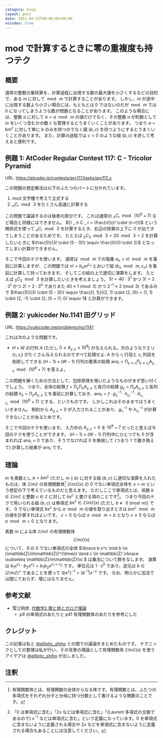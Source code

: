 ```yaml
---
category: blog
layout: post
date: 2021-04-23T00:00:00+09:00
noindex: true
---
```


# mod で計算するときに零の重複度も持つテク

## 概要

通常の整数の乗除算を、計算過程に出現する数の最大値を小さくするなどの目的で、ある $m$ に対して $\bmod~ m$ で計算することがあります。
しかし、$m$ が途中に出現する数より小さい場合には、もともとは $0$ ではないのだが $\bmod~ m$ では $0$ になってしまうような数が問題となることがあります。
このような場合には、整数 $a$ に対して $b = a ~\bmod~ m$ の値だけでなく、その整数 $a$ が約数として $m$ をいくつ含むかの数 $c$ も管理するとうまくいくことがあります。
つまり $a = b m^c$ に対して単に $b$ のみを持つのでなく組 $(b, c)$ を持つようにするとうまくいくことがあります。
また、計算の過程では $c \lt 0$ のような組 $(b, c)$ を許して考えると便利です。


## 例題 1: AtCoder Regular Contest 117: C - Tricolor Pyramid

URL: <https://atcoder.jp/contests/arc117/tasks/arc117_c>

この問題の想定解法は以下のふたつのパートに分かれています。

1.  mod 文字種で考えて立式する
2.  ${} _ n C _ r ~\bmod~ 3$ をたくさん高速に計算する

この問題で議論するのは後者の部分です。
これは通常の ${} _ n C _ r ~\bmod~ (10^9+7)$ など場合と同様にはできません。
${} _ n C _ r = \frac{n!}{r! \cdot (n-r)!}$ という関係式を使って ${} _ n C _ r ~\bmod~ 3$ を計算するとき、右辺の除算の上下に $0$ が出てきてしまうことがあるためです。
たとえば ${} _ 5 C _ 3 ~\bmod~ 3 = 20 ~\bmod~ 3 = 2$ を計算したいときに $\frac{5!}{3! \cdot (5 - 3)!} \equiv \frac{0}{0 \cdot 2}$ となってしまい計算ができません。

そこで今回のテクを使います。
通常は $\bmod~ m$ での階乗 $a_n = n! ~\bmod~ m$ を事前に計算しますが、この問題では $n! = b_n m^{c_n}$ とおいて組 $(b_n ~\bmod~ m, c_n)$ を事前に計算して持っておきます。
そしてこの組の上で適切に演算をします。
たとえば ${} _ 5 C _ 3  ~\bmod~ 3$ を計算したいときを考えましょう。
$5! = 40 \cdot 3^1$ かつ $3! = 2 \cdot 3^1$ かつ $2! = 2 \cdot 3^0$ でありまた $40 \equiv 1 \pmod{3}$ かつ $2^{-1} \equiv 2 \pmod{3}$ であるので $\frac{5!}{3! \cdot (5 - 3)!} \equiv \frac{(1, 1)}{(2, 1) \cdot (2, 0)} = (1, 1) \cdot (2, -1) \cdot (2, 0) = (1, 0) \equiv 1$ と計算ができます。

## 例題 2: yukicoder No.1141 田グリッド

URL: <https://yukicoder.me/problems/no/1141>

これは次のような問題です。

-   $H \times W$ の行列 $A$ (ただし $0 \le A _ {y, x} \le 10^9$) が与えられる。次のようなクエリ $(r_i, c_i)$ がたくさん与えられるのですべて処理せよ: $A$ から $r_i$ 行目と $c_i$ 列目を削除してできる $(H - 1) \times (W - 1)$ 行列の要素の総積 $\mathrm{ans} _ i = \prod _ {y \ne r_i} \prod _ {x \ne c_i} A _ {y, x} ~\bmod~ (10^9+7)$ を答えよ。

この問題を解くための方法として、包除原理を用いたようなものがまず思い付くでしょう。
つまり、全体の総積 $f = \prod _ y \prod _ x A _ {y, x}$ と各行の総積 $g_y = \prod _ x A _ {y, x}$ と各列の総積 $h_x = \prod _ y A _ {y, x}$ とを事前に計算しておき、$\mathrm{ans} _ i = f \cdot g _ {r_i} ^ {-1} \cdot h _ {c_i} ^ {-1} \cdot A _ {r_i, c_i} ~\bmod~ (10^9+7)$ とする、というものです。
しかしこれはそのままではうまくいきません。
制約から $A _ {y, x} = 0$ が入力されることがあり、$g _ {r_i} ^ {-1}$ や $h _ {c_i} ^ {-1}$ が計算できないことがあるためです。

そこで今回のテクを使います。
入力中の $A _ {y, x} = 0$ を $10^9 + 7$ だったと思えば今回のテクを使うことができます。
$(H - 1) \times (W - 1)$ 行列中にひとつでも $0$ が含まれれば $\mathrm{ans} _ i = 0$ であり、そうでなければ $0$ を無視して (つまり $1$ で置き換えて) 計算した結果が $\mathrm{ans} _ i$ です。


## 理論

$m$ を素数とし $a = b m^c$ (ただし $m \nmid b$) に対する組 $(b, c)$ に適切な演算を入れたものは、体 $\mathbb{Z}/m\mathbb{Z}$ の有理関数体[^rational-function] $\mathbb{Z}/m\mathbb{Z}(x)$ の $0$ でない単項式全体を $x = m$ という想定の下で考えているものだと思えます。
ただしここで単項式とは、係数 $b \in \mathbb{Z}/m\mathbb{Z}$ と整数 $c \in \mathbb{Z}$ に対して $b x^c$ と書ける項のことです[^monomial]。
つまり今回のテクで用いられる組 $(b, c)$ は単項式 $b x^c \in \mathbb{Z}/m\mathbb{Z}(x)$ (ただし $b \not\equiv 0\pmod m$) です。
$0$ でない単項式 $b x^c$ から $a ~\bmod~ m$ の値を取り出すときは $b m^c ~\bmod~ m$ の値を計算すればよいです。
$c = 0$ ならば $a ~\bmod~ m = b$ となり $c \ne 0$ ならば $a ~\bmod~ m = 0$ となります。

素数 $m$ による体 $\mathbb{Z}/m\mathbb{Z}$ の有理関数体 $$\mathbb{Z}/m\mathbb{Z}(x)$$ について、その $0$ でない単項式の全体 $\lbrace b x^c \mid b \in (\mathbb{Z}/m\mathbb{Z})^{\times} \land c \in \mathbb{Z} \rbrace \subseteq \mathbb{Z}/m\mathbb{Z}(x) $ は乗法について群をなします。
演算は $b_1 x^{c_1} \cdot b_2 x^{c_2} = b_1 b_2 x^{c_1 + c_2}$ です。
単位元は $1 \cdot x^0$ であり、逆元は $b \in (\mathbb{Z}/m\mathbb{Z})^{\times}$ であることを使って $(b x^c)^{-1} = (b^{-1}) x^{-c}$ です。
なお、明らかに加法では閉じておらず、環にはなりません。


## 参考文献

-   雪江明彦, [代数学2 環と体とガロア理論](https://www.amazon.co.jp/dp/4535786607)
    -   p9 の単項式のあたりと p41 有理関数体のあたりを参考にした


## クレジット

この記事は私と [@elliptic_shiho](https://twitter.com/elliptic_shiho) との間での議論をまとめたものです。
テクニックとしての整理は私が行い、その背景の理論として有理関数体 $\mathbb{Z}/m\mathbb{Z}(x)$ を使うアイデアは [@elliptic_shiho](https://twitter.com/elliptic_shiho) が出しました。


## 注釈

[^rational-function]: 有理関数体とは、有理関数の全体からなる体です。有理関数とは、ふたつの多項式をそれぞれ分子と分母に持つ分数として書けるような関数のことです。
[^monomial]: 「$0$ は単項式に含む」「$2x$ などは単項式に含む」「(Laurent 多項式の文脈であるので) $x^{-1}$ などは単項式に含む」という定義になっています。$0$ を単項式に含まないように定義される場合や $2x$ などを単項式に含まないように定義される場合もあることには注意してください。
